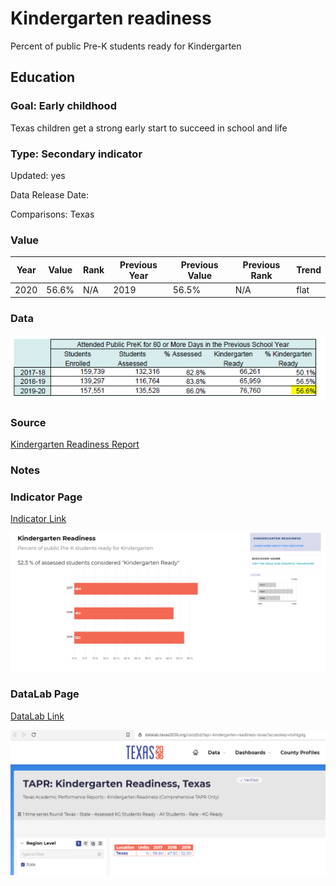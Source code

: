 # Kindergarten readiness

Percent of public Pre-K students ready for Kindergarten

## Education

### Goal: Early childhood

Texas children get a strong early start to succeed in school and life

### Type: Secondary indicator

Updated: yes

Data Release Date: 

Comparisons: Texas

### Value

| Year |  Value      | Rank     | Previous Year   | Previous Value | Previous Rank | Trend | 
| ----------- | ----------- | ----------- | ----------- | ----------- | ----------- | -----------|
|    2020     | 56.6%       |     N/A      |     2019    |    56.5%     | N/A          | flat     |

### Data

![K Ready](./ready.PNG)

### Source
[Kindergarten Readiness Report](./CrystalReportViewer1.pdf)

### Notes


### Indicator Page

[Indicator Link](https://indicators.texas2036.org/indicator/37)

![Ind](./indicators_page.PNG)

### DataLab Page

[DataLab Link](https://datalab.texas2036.org/cezqfzd/tapr-kindergarten-readiness-texas?accesskey=bshtgdg)

![Ind](./datalab_kg.PNG)


